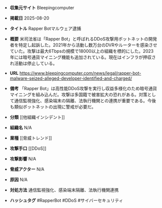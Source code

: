 - **収集元サイト**
Bleepingcomputer

- **掲載日**
2025-08-20

- **タイトル**
Rapper Botマルウェア逮捕

- **概要**
米司法省は「Rapper Bot」と呼ばれるDDoS攻撃用ボットネットの開発者を特定し起訴した。2021年から活動し数万台のDVRやルーターを感染させていた。攻撃は最大6Tbpsの規模で18000以上の組織を標的にした。2023年には暗号通貨マイニング機能も追加されている。現在はインフラが押収され活動は停止している。

- **URL**
https://www.bleepingcomputer.com/news/legal/rapper-bot-malware-seized-alleged-developer-identified-and-charged/

- **備考**
「Rapper Bot」は高性能DDoS攻撃を実行し収益多様化のため暗号通貨マイニングを組み込んだ。攻撃は多国籍で被害拡大の恐れがある。対策として通信監視強化、感染端末の隔離、法執行機関との連携が重要である。今後も類似ボットネットの出現に警戒が必要だ。

- **分類**
[[他組織インシデント]]

- **組織名**
N/A

- **業種**
[[脅威トレンド]]

- **攻撃手口**
[[DDoS]]

- **攻撃影響**
N/A

- **脅威アクター**
N/A

- **原因**
N/A

- **対処方法**
通信監視強化、感染端末隔離、法執行機関連携

- **ハッシュタグ**
#RapperBot #DDoS #サイバーセキュリティ
